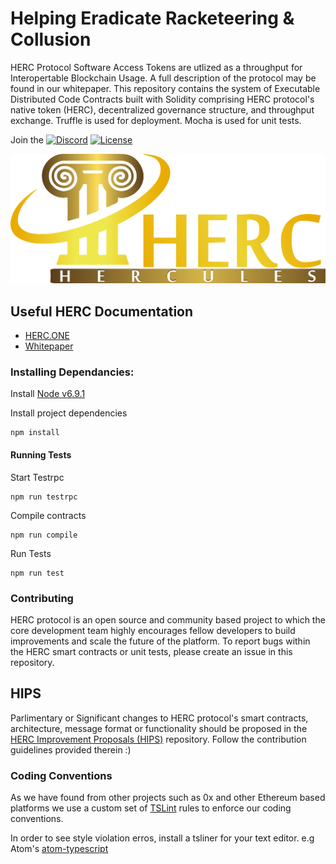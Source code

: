 # Helping Eradicate Racketeering & Collusion

HERC Protocol Software Access Tokens are utlized as a throughput for Interopertable Blockchain Usage. A full description of the protocol may be found in our whitepaper. This repository contains the system of Executable Distributed Code Contracts built with Solidity comprising HERC protocol's native token (HERC), decentralized governance structure, and throughput exchange. 
Truffle is used for deployment. Mocha is used for unit tests. 

Join the [![Discord](https://img.shields.io/discord/102860784329052160.svg)](https://discord.gg/g52zM5)
[![License](https://img.shields.io/badge/License-Apache%202.0-blue.svg)](https://opensource.org/licenses/Apache-2.0)

![HERC](herc.png)

## Useful HERC Documentation

 * [HERC.ONE](https://herc.one)
 * [Whitepaper](https://github.com/hercone/whitepaper)

### Installing Dependancies: 


Install [Node v6.9.1](https://nodejs.org/en/download/)

Install project dependencies

```
npm install
```

#### Running Tests

Start Testrpc
```
npm run testrpc
```
Compile contracts
```
npm run compile
```
Run Tests
```
npm run test
```

### Contributing	

HERC protocol is an open source and community based project to which the core development team highly encourages fellow developers to build improvements and scale the future of the platform. 
To report bugs within the HERC smart contracts or unit tests, please create an issue in this repository. 

## HIPS
Parlimentary or Significant changes to HERC protocol's smart contracts, architecture, message format or functionality should be proposed in the 
[HERC Improvement Proposals (HIPS)](https://github.com/hercone/hips) repository. Follow the contribution guidelines provided therein :) 

### Coding Conventions
As we have found from other projects such as 0x and other Ethereum based platforms we use a custom set of [TSLint](https://palantir.github.io/tslint/) rules to enforce our coding conventions. 

In order to see style violation erros, install a tsliner for your text editor. e.g Atom's [atom-typescript](https://atom.io/packages/atom-typescript)

